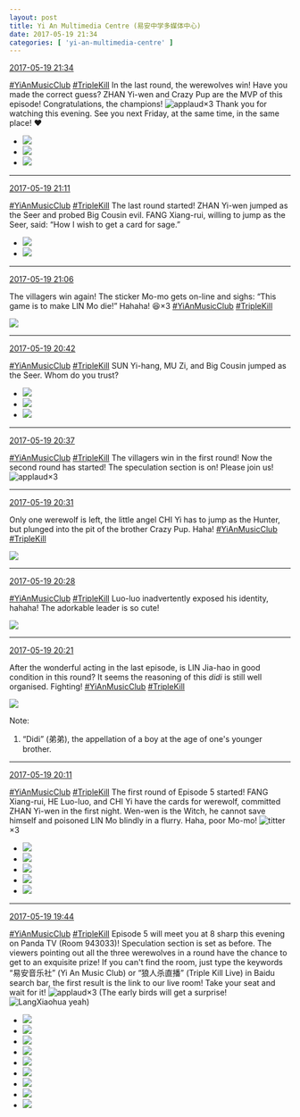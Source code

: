 ```yaml
---
layout: post
title: Yi An Multimedia Centre (易安中学多媒体中心)
date: 2017-05-19 21:34
categories: [ 'yi-an-multimedia-centre' ]
---
```


<div class="weibo-info">
  <a href="http://weibo.com/6196825252/F3Sbpkgov">2017-05-19 21:34</a>
</div>

[#YiAnMusicClub](http://weibo.com/p/100808beae2e3e05b17b64f63ebedca39f19b2) [#TripleKill](http://weibo.com/p/100808d614267acb9089db17679bfac43299ac) In the last round, the werewolves win! Have you made the correct guess? ZHAN Yi-wen and Crazy Pup are the MVP of this episode! Congratulations, the champions! ![applaud](http://img.t.sinajs.cn/t4/appstyle/expression/ext/normal/36/gza_org.gif)×3 Thank you for watching this evening. See you next Friday, at the same time, in the same place! :heart:

<!-- more -->

<ul class="weibo-pic-list-1">
  <li class="weibo-pic">
    <a href="http://wx4.sinaimg.cn/mw690/006Lnfkogy1ffqzos6oarj31kw155dmn.jpg"><img src="http://wx4.sinaimg.cn/thumb150/006Lnfkogy1ffqzos6oarj31kw155dmn.jpg" /></a>
  </li>
  <li class="weibo-pic">
    <a href="http://wx1.sinaimg.cn/mw690/006Lnfkogy1ffqzov9wucj31kw2dcn8z.jpg"><img src="http://wx1.sinaimg.cn/thumb150/006Lnfkogy1ffqzov9wucj31kw2dcn8z.jpg" /></a>
  </li>
  <li class="weibo-pic">
    <a href="http://wx1.sinaimg.cn/mw690/006Lnfkogy1ffqzs3dldcj31kw16baih.jpg"><img src="http://wx1.sinaimg.cn/thumb150/006Lnfkogy1ffqzs3dldcj31kw16baih.jpg" /></a>
  </li>
</ul>

---

<div class="weibo-info">
  <a href="http://weibo.com/6196825252/F3S1Qweuj">2017-05-19 21:11</a>
</div>

[#YiAnMusicClub](http://weibo.com/p/100808beae2e3e05b17b64f63ebedca39f19b2) [#TripleKill](http://weibo.com/p/100808d614267acb9089db17679bfac43299ac) The last round started! ZHAN Yi-wen jumped as the Seer and probed Big Cousin evil. FANG Xiang-rui, willing to jump as the Seer, said: “How I wish to get a card for sage.”

<ul class="weibo-pic-list-1">
  <li class="weibo-pic">
    <a href="http://wx3.sinaimg.cn/mw690/006Lnfkogy1ffqz8gjc5aj31kw2dbk30.jpg"><img src="http://wx3.sinaimg.cn/thumb150/006Lnfkogy1ffqz8gjc5aj31kw2dbk30.jpg" /></a>
  </li>
  <li class="weibo-pic">
    <a href="http://wx3.sinaimg.cn/mw690/006Lnfkogy1ffqz8l8kykj31kw2dbdu7.jpg"><img src="http://wx3.sinaimg.cn/thumb150/006Lnfkogy1ffqz8l8kykj31kw2dbdu7.jpg" /></a>
  </li>
</ul>

---

<div class="weibo-info">
  <a href="http://weibo.com/6196825252/F3RZSwEPs">2017-05-19 21:06</a>
</div>

The villagers win again! The sticker Mo-mo gets on-line and sighs: “This game is to make LIN Mo die!” Hahaha! :laughing:×3 [#YiAnMusicClub](http://weibo.com/p/100808beae2e3e05b17b64f63ebedca39f19b2) [#TripleKill](http://weibo.com/p/100808d614267acb9089db17679bfac43299ac)

<a href="http://wx1.sinaimg.cn/mw690/006Lnfkogy1ffqyjxw2gjj31kw14ndoh.jpg">
  <img class="weibo-pic-preview-h" src="http://wx1.sinaimg.cn/orj360/006Lnfkogy1ffqyjxw2gjj31kw14ndoh.jpg" />
</a>

---

<div class="weibo-info">
  <a href="http://weibo.com/6196825252/F3RQ9aeea">2017-05-19 20:42</a>
</div>

[#YiAnMusicClub](http://weibo.com/p/100808beae2e3e05b17b64f63ebedca39f19b2) [#TripleKill](http://weibo.com/p/100808d614267acb9089db17679bfac43299ac) SUN Yi-hang, MU Zi, and Big Cousin jumped as the Seer. Whom do you trust?

<ul class="weibo-pic-list-1">
  <li class="weibo-pic">
    <a href="http://wx3.sinaimg.cn/mw690/006Lnfkogy1ffqyg3k60jj31kw2dc7eg.jpg"><img src="http://wx3.sinaimg.cn/thumb150/006Lnfkogy1ffqyg3k60jj31kw2dc7eg.jpg" /></a>
  </li>
  <li class="weibo-pic">
    <a href="http://wx4.sinaimg.cn/mw690/006Lnfkogy1ffqyg42iqij31kw11xwkj.jpg"><img src="http://wx4.sinaimg.cn/thumb150/006Lnfkogy1ffqyg42iqij31kw11xwkj.jpg" /></a>
  </li>
  <li class="weibo-pic">
    <a href="http://wx1.sinaimg.cn/mw690/006Lnfkogy1ffqyg7jvnxj31kw26iwpq.jpg"><img src="http://wx1.sinaimg.cn/thumb150/006Lnfkogy1ffqyg7jvnxj31kw26iwpq.jpg" /></a>
  </li>
</ul>

---

<div class="weibo-info">
  <a href="http://weibo.com/6196825252/F3ROgFGpU">2017-05-19 20:37</a>
</div>

[#YiAnMusicClub](http://weibo.com/p/100808beae2e3e05b17b64f63ebedca39f19b2) [#TripleKill](http://weibo.com/p/100808d614267acb9089db17679bfac43299ac) The villagers win in the first round! Now the second round has started! The speculation section is on! Please join us! ![applaud](http://img.t.sinajs.cn/t4/appstyle/expression/ext/normal/36/gza_org.gif)×3

---

<div class="weibo-info">
  <a href="http://weibo.com/6196825252/F3RLVjaP8">2017-05-19 20:31</a>
</div>

Only one werewolf is left, the little angel CHI Yi has to jump as the Hunter, but plunged into the pit of the brother Crazy Pup. Haha! [#YiAnMusicClub](http://weibo.com/p/100808beae2e3e05b17b64f63ebedca39f19b2) [#TripleKill](http://weibo.com/p/100808d614267acb9089db17679bfac43299ac)

<a href="http://wx1.sinaimg.cn/mw690/006Lnfkogy1ffqy5duuegj31kw2dcn89.jpg">
  <img class="weibo-pic-preview" src="http://wx1.sinaimg.cn/orj360/006Lnfkogy1ffqy5duuegj31kw2dcn89.jpg" />
</a>

---

<div class="weibo-info">
  <a href="http://weibo.com/6196825252/F3RKnxnfl">2017-05-19 20:28</a>
</div>

[#YiAnMusicClub](http://weibo.com/p/100808beae2e3e05b17b64f63ebedca39f19b2) [#TripleKill](http://weibo.com/p/100808d614267acb9089db17679bfac43299ac) Luo-luo inadvertently exposed his identity, hahaha! The adorkable leader is so cute!

<a href="http://wx2.sinaimg.cn/mw690/006Lnfkogy1ffqxyj981ej31kw11fjx5.jpg">
  <img class="weibo-pic-preview" src="http://wx2.sinaimg.cn/orj360/006Lnfkogy1ffqxyj981ej31kw11fjx5.jpg" />
</a>

---

<div class="weibo-info">
  <a href="http://weibo.com/6196825252/F3RHCtNNG">2017-05-19 20:21</a>
</div>

After the wonderful acting in the last episode, is LIN Jia-hao in good condition in this round? It seems the reasoning of this *didi* is still well organised. Fighting! [#YiAnMusicClub](http://weibo.com/p/100808beae2e3e05b17b64f63ebedca39f19b2) [#TripleKill](http://weibo.com/p/100808d614267acb9089db17679bfac43299ac)

<a href="http://wx2.sinaimg.cn/mw690/006Lnfkogy1ffqxqn6yfkj31kw2bh7g9.jpg">
  <img class="weibo-pic-preview" src="http://wx2.sinaimg.cn/orj360/006Lnfkogy1ffqxqn6yfkj31kw2bh7g9.jpg" />
</a>

Note:
1. “Didi” (弟弟), the appellation of a boy at the age of one's younger brother.

---

<div class="weibo-info">
  <a href="http://weibo.com/6196825252/F3RDukFnn">2017-05-19 20:11</a>
</div>

[#YiAnMusicClub](http://weibo.com/p/100808beae2e3e05b17b64f63ebedca39f19b2) [#TripleKill](http://weibo.com/p/100808d614267acb9089db17679bfac43299ac) The first round of Episode 5 started! FANG Xiang-rui, HE Luo-luo, and CHI Yi have the cards for werewolf, committed ZHAN Yi-wen in the first night. Wen-wen is the Witch, he cannot save himself and poisoned LIN Mo blindly in a flurry. Haha, poor Mo-mo! ![titter](http://img.t.sinajs.cn/t4/appstyle/expression/ext/normal/19/heia_org.gif)×3

<ul class="weibo-pic-list-2">
  <li class="weibo-pic">
    <a href="http://wx3.sinaimg.cn/mw690/006Lnfkogy1ffqxdnmxd8j31kw2dc7i0.jpg"><img src="http://wx3.sinaimg.cn/thumb150/006Lnfkogy1ffqxdnmxd8j31kw2dc7i0.jpg" /></a>
  </li>
  <li class="weibo-pic">
    <a href="http://wx4.sinaimg.cn/mw690/006Lnfkogy1ffqxdqevdjj31kw1yygvt.jpg"><img src="http://wx4.sinaimg.cn/thumb150/006Lnfkogy1ffqxdqevdjj31kw1yygvt.jpg" /></a>
  </li>
  <li class="weibo-pic">
    <a href="http://wx1.sinaimg.cn/mw690/006Lnfkogy1ffqxdzohksj31kw12t7aq.jpg"><img src="http://wx1.sinaimg.cn/thumb150/006Lnfkogy1ffqxdzohksj31kw12t7aq.jpg" /></a>
  </li>
  <li class="weibo-pic">
    <a href="http://wx2.sinaimg.cn/mw690/006Lnfkogy1ffqxe6xau0j31kw11xgrl.jpg"><img src="http://wx2.sinaimg.cn/thumb150/006Lnfkogy1ffqxe6xau0j31kw11xgrl.jpg" /></a>
  </li>
  <li class="weibo-pic">
    <a href="http://wx3.sinaimg.cn/mw690/006Lnfkogy1ffqxeboup1j31kw28jqgy.jpg"><img src="http://wx3.sinaimg.cn/thumb150/006Lnfkogy1ffqxeboup1j31kw28jqgy.jpg" /></a>
  </li>
</ul>

---

<div class="weibo-info">
  <a href="http://weibo.com/5626539553/F3RsEleIp">2017-05-19 19:44</a>
</div>

[#YiAnMusicClub](http://weibo.com/p/100808beae2e3e05b17b64f63ebedca39f19b2) [#TripleKill](http://weibo.com/p/100808d614267acb9089db17679bfac43299ac) Episode 5 will meet you at 8 sharp this evening on Panda TV (Room 943033)! Speculation section is set as before. The viewers pointing out all the three werewolves in a round have the chance to get to an exquisite prize! If you can't find the room, just type the keywords “易安音乐社” (Yi An Music Club) or “狼人杀直播” (Triple Kill Live) in Baidu search bar, the first result is the link to our live room! Take your seat and wait for it! ![applaud](http://img.t.sinajs.cn/t4/appstyle/expression/ext/normal/36/gza_org.gif)×3 (The early birds will get a surprise! ![LangXiaohua yeah](http://img.t.sinajs.cn/t4/appstyle/expression/ext/normal/3b/lxhxixi_org.gif))

<ul class="weibo-pic-list-3">
  <li class="weibo-pic">
    <a href="http://wx4.sinaimg.cn/mw690/0068MnXXgy1ffqwqa29nzj314h0qowk5.jpg"><img src="http://wx4.sinaimg.cn/thumb150/0068MnXXgy1ffqwqa29nzj314h0qowk5.jpg" /></a>
  </li>
  <li class="weibo-pic">
    <a href="http://wx3.sinaimg.cn/mw690/0068MnXXgy1ffqwqamvxqj30qo10nn29.jpg"><img src="http://wx3.sinaimg.cn/thumb150/0068MnXXgy1ffqwqamvxqj30qo10nn29.jpg" /></a>
  </li>
  <li class="weibo-pic">
    <a href="http://wx3.sinaimg.cn/mw690/0068MnXXgy1ffqwqb0pejj30qo12ndlp.jpg"><img src="http://wx3.sinaimg.cn/thumb150/0068MnXXgy1ffqwqb0pejj30qo12ndlp.jpg" /></a>
  </li>
  <li class="weibo-pic">
    <a href="http://wx1.sinaimg.cn/mw690/0068MnXXgy1ffqwq9h5yvj311f0qo42y.jpg"><img src="http://wx1.sinaimg.cn/thumb150/0068MnXXgy1ffqwq9h5yvj311f0qo42y.jpg" /></a>
  </li>
  <li class="weibo-pic">
    <a href="http://wx3.sinaimg.cn/mw690/0068MnXXgy1ffqwqbpclij30qo0zcdkf.jpg"><img src="http://wx3.sinaimg.cn/thumb150/0068MnXXgy1ffqwqbpclij30qo0zcdkf.jpg" /></a>
  </li>
  <li class="weibo-pic">
    <a href="http://wx2.sinaimg.cn/mw690/0068MnXXgy1ffqwqc0uvpj30qo1240xv.jpg"><img src="http://wx2.sinaimg.cn/thumb150/0068MnXXgy1ffqwqc0uvpj30qo1240xv.jpg" /></a>
  </li>
  <li class="weibo-pic">
    <a href="http://wx4.sinaimg.cn/mw690/0068MnXXgy1ffqwrmbhs2j30qo11gaf0.jpg"><img src="http://wx4.sinaimg.cn/thumb150/0068MnXXgy1ffqwrmbhs2j30qo11gaf0.jpg" /></a>
  </li>
  <li class="weibo-pic">
    <a href="http://wx1.sinaimg.cn/mw690/0068MnXXgy1ffqwrmx23lj30lw06emxw.jpg"><img src="http://wx1.sinaimg.cn/thumb150/0068MnXXgy1ffqwrmx23lj30lw06emxw.jpg" /></a>
  </li>
  <li class="weibo-pic">
    <a href="http://wx1.sinaimg.cn/mw690/0068MnXXgy1ffqwrlyau7j30le0gp0wf.jpg"><img src="http://wx1.sinaimg.cn/thumb150/0068MnXXgy1ffqwrlyau7j30le0gp0wf.jpg" /></a>
  </li>
</ul>
